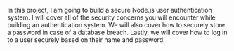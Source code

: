In this project, I am going to build a secure Node.js user authentication system. 
I will cover all of the security concerns you will encounter while building an authentication system.
We will also cover how to securely store a password in case of a database breach. Lastly, 
we will cover how to log in to a user securely based on their name and password.
